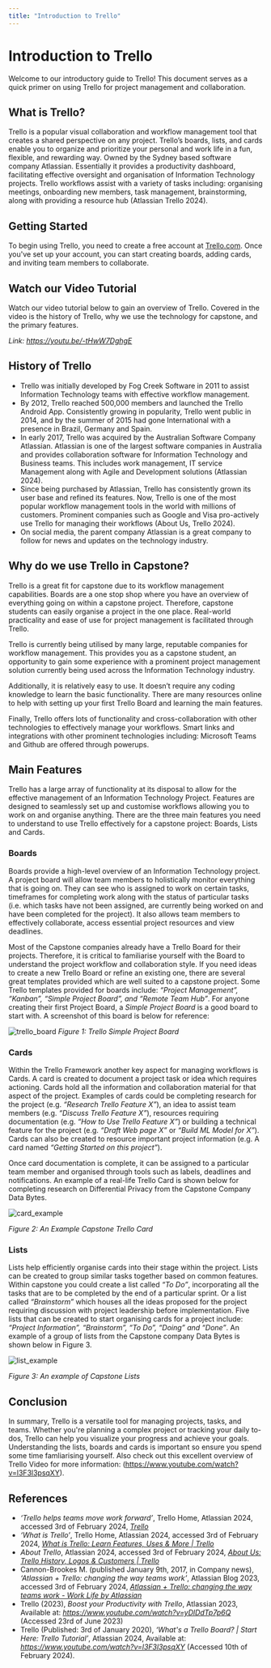 ```yaml
---
title: "Introduction to Trello"
---
```


# Introduction to Trello

Welcome to our introductory guide to Trello! This document serves as a quick primer on using Trello for project management and collaboration.

## What is Trello?

Trello is a popular visual collaboration and workflow management tool that creates a shared perspective on any project. Trello’s boards, lists, and cards enable you to organize and prioritize your personal and work life in a fun, flexible, and rewarding way. Owned by the Sydney based software company Atlassian. Essentially it provides a productivity dashboard, facilitating effective oversight and organisation of Information Technology projects. Trello workflows assist with a variety of tasks including: organising meetings, onboarding new members, task management, brainstorming, along with providing a resource hub (Atlassian Trello 2024).

## Getting Started

To begin using Trello, you need to create a free account at [Trello.com](https://trello.com). Once you've set up your account, you can start creating boards, adding cards, and inviting team members to collaborate.

## Watch our Video Tutorial

Watch our video tutorial below to gain an overview of Trello. Covered in the video is the history of Trello, why we use the technology for capstone, and the primary features. 

*Link: https://youtu.be/-tHwW7DghgE*

## History of Trello

- Trello was initially developed by Fog Creek Software in 2011 to assist Information Technology teams with effective workflow management.
- By 2012, Trello reached 500,000 members and launched the Trello Android App. Consistently growing in popularity, Trello went public in 2014, and by the summer of 2015 had gone International with a presence in Brazil, Germany and Spain.
- In early 2017, Trello was acquired by the Australian Software Company Atlassian. Atlassian is one of the largest software companies in Australia and provides collaboration software for Information Technology and Business teams. This includes work management, IT service Management along with Agile and Development solutions (Atlassian 2024).
- Since being purchased by Atlassian, Trello has consistently grown its user base and refined its features. Now, Trello is one of the most popular workflow management tools in the world with millions of customers. Prominent companies such as Google and Visa pro-actively use Trello for managing their workflows (About Us, Trello 2024).
- On social media, the parent company Atlassian is a great company to follow for news and updates on the technology industry.

## Why do we use Trello in Capstone?

Trello is a great fit for capstone due to its workflow management capabilities. Boards are a one stop shop where you have an overview of everything going on within a capstone project. Therefore, capstone students can easily organise a project in the one place. Real-world practicality and ease of use for project management is facilitated through Trello.

Trello is currently being utilised by many large, reputable companies for workflow management. This provides you as a capstone student, an opportunity to gain some experience with a prominent project management solution currently being used across the Information Technology industry.

Additionally, it is relatively easy to use. It doesn’t require any coding knowledge to learn the basic functionality. There are many resources online to help with setting up your first Trello Board and learning the main features.

Finally, Trello offers lots of functionality and cross-collaboration with other technologies to effectively manage your workflows. Smart links and integrations with other prominent technologies including: Microsoft Teams and Github are offered through powerups.

## Main Features

Trello has a large array of functionality at its disposal to allow for the effective management of an Information Technology Project. Features are designed to seamlessly set up and customise workflows allowing you to work on and organise anything. There are the three main features you need to understand to use Trello effectively for a capstone project: Boards, Lists and Cards.

### Boards

Boards provide a high-level overview of an Information Technology project. A project board will allow team members to holistically monitor everything that is going on. They can see who is assigned to work on certain tasks, timeframes for completing work along with the status of particular tasks (i.e. which tasks have not been assigned, are currently being worked on and have been completed for the project). It also allows team members to effectively collaborate, access essential project resources and view deadlines.

Most of the Capstone companies already have a Trello Board for their projects. Therefore, it is critical to familiarise yourself with the Board to understand the project workflow and collaboration style. If you need ideas to create a new Trello Board or refine an existing one, there are several great templates provided which are well suited to a capstone project. Some Trello templates provided for boards include: _“Project Management”, “Kanban”, “Simple Project Board”, and “Remote Team Hub”_. For anyone creating their first Project Board, a _Simple Project Board_ is a good board to start with. A screenshot of this board is below for reference:

![trello_board](../../../../../public/img_trello_training/c1_boards.png)
_Figure 1: Trello Simple Project Board_

### Cards

Within the Trello Framework another key aspect for managing workflows is Cards. A card is created to document a project task or idea which requires actioning. Cards hold all the information and collaboration material for that aspect of the project. Examples of cards could be completing research for the project (e.g. _“Research Trello Feature X”_), an idea to assist team members (e.g. _“Discuss Trello Feature X”_), resources requiring documentation (e.g. _“How to Use Trello Feature X”_) or building a technical feature for the project (e.g. _“Draft Web page X”_ or _“Build ML Model for X”_). Cards can also be created to resource important project information (e.g. A card named _“Getting Started on this project”_).

Once card documentation is complete, it can be assigned to a particular team member and organised through tools such as labels, deadlines and notifications. An example of a real-life Trello Card is shown below for completing research on Differential Privacy from the Capstone Company Data Bytes.

![card_example](../../../../../public/img_trello_training/c1_cards.png)


_Figure 2: An Example Capstone Trello Card_

### Lists

Lists help efficiently organise cards into their stage within the project. Lists can be created to group similar tasks together based on common features. Within capstone you could create a list called _“To Do”_, incorporating all the tasks that are to be completed by the end of a particular sprint. Or a list called _“Brainstorm”_ which houses all the ideas proposed for the project requiring discussion with project leadership before implementation. Five lists that can be created to start organising cards for a project include: _“Project Information”, “Brainstorm”, “To Do”, “Doing” and “Done”_. An example of a group of lists from the Capstone company Data Bytes is shown below in Figure 3.

![list_example](../../../../../public/img_trello_training/c1_lists.png)

_Figure 3: An example of Capstone Lists_

## Conclusion

In summary, Trello is a versatile tool for managing projects, tasks, and teams. Whether you're planning a complex project or tracking your daily to-dos, Trello can help you visualize your progress and achieve your goals. Understanding the lists, boards and cards is important so ensure you spend some time famliarising yourself. Also check out this excellent overview of Trello Video for more information: (https://www.youtube.com/watch?v=l3F3l3psqXY). 

## References

- _‘Trello helps teams move work forward’_, Trello Home, Atlassian 2024, accessed 3rd of February 2024, _[Trello](https://trello.com/tour)_
- _‘What is Trello’_, Trello Home, Atlassian 2024, accessed 3rd of February 2024, _[What is Trello: Learn Features, Uses & More | Trello](https://trello.com/tour)_
- _About Trello_, Atlassian 2024, accessed 3rd of February 2024, _[About Us: Trello History, Logos & Customers | Trello](https://trello.com/about)_
- Cannon-Brookes M. (published January 9th, 2017, in Company news), _‘Atlassian + Trello: changing the way teams work’_, Atlassian Blog 2023, accessed 3rd of February 2024, _[Atlassian + Trello: changing the way teams work - Work Life by Atlassian](https://www.atlassian.com/blog/announcements/atlassian-plus-trello)_
- Trello (2023), _Boost your Productivity with Trello_, Atlassian 2023, Available at: *https://www.youtube.com/watch?v=yDlDdTp7p6Q* (Accessed 23rd of June 2023)
- Trello (Published: 3rd of January 2020), _‘What's a Trello Board? | Start Here: Trello Tutorial’_, Atlassian 2024, Available at: *https://www.youtube.com/watch?v=l3F3l3psqXY* (Accessed 10th of February 2024).
